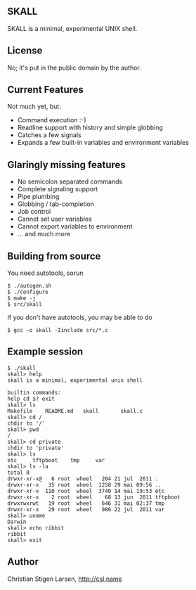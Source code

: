 SKALL
-----
SKALL is a minimal, experimental UNIX shell.

License
-------
No; it's put in the public domain by the author.

Current Features
----------------
Not much yet, but:

* Command execution :-)
* Readline support with history and simple globbing
* Catches a few signals
* Expands a few built-in variables and environment variables

Glaringly missing features
--------------------------

* No semicolon separated commands
* Complete signaling support
* Pipe plumbing
* Globbing / tab-completion
* Job control
* Cannot set user variables
* Cannot export variables to environment
* ... and much more

Building from source
--------------------

You need autotools, sorun

    $ ./autogen.sh
    $ ./configure
    $ make -j
    $ src/skall

If you don't have autotools, you may be able to do

    $ gcc -o skall -Iinclude src/*.c

Example session
---------------

    $ ./skall
    skall> help
    skall is a minimal, experimental unix shell

    builtin commands:
    help cd $? exit
    skall> ls
    Makefile	README.md	skall		skall.c
    skall> cd /
    chdir to '/'
    skall> pwd
    /
    skall> cd private
    chdir to 'private'
    skall> ls
    etc		tftpboot	tmp		var
    skall> ls -la
    total 0
    drwxr-xr-x@   6 root  wheel   204 21 jul  2011 .
    drwxr-xr-x   35 root  wheel  1258 29 mai 09:56 ..
    drwxr-xr-x  110 root  wheel  3740 14 mai 19:53 etc
    drwxr-xr-x    2 root  wheel    68 13 jun  2011 tftpboot
    drwxrwxrwt   19 root  wheel   646 31 mai 02:37 tmp
    drwxr-xr-x   29 root  wheel   986 22 jul  2011 var
    skall> uname
    Darwin
    skall> echo ribbit
    ribbit
    skall> exit

Author
------
Christian Stigen Larsen, http://csl.name
